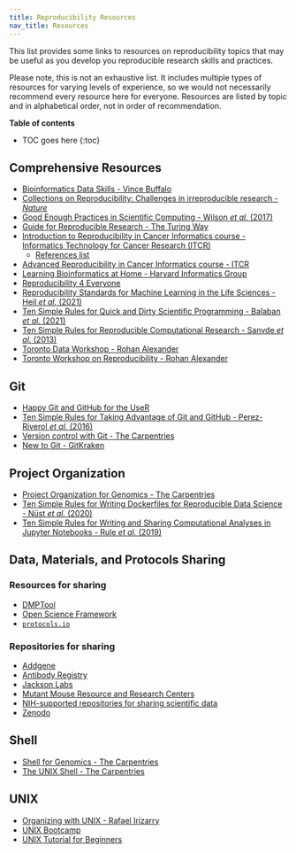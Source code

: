 ```yaml
---
title: Reproducibility Resources
nav_title: Resources
---
```


This list provides some links to resources on reproducibility topics that may be useful as you develop you reproducible research skills and practices.

Please note, this is not an exhaustive list.
It includes multiple types of resources for varying levels of experience, so we would not necessarily recommend every resource here for everyone.
Resources are listed by topic and in alphabetical order, not in order of recommendation.

**Table of contents**

* TOC goes here
{:toc}

## Comprehensive Resources

+ [Bioinformatics Data Skills - Vince Buffalo](https://www.oreilly.com/library/view/bioinformatics-data-skills/9781449367480/)
+ [Collections on Reproducibility: Challenges in irreproducible research - _Nature_](https://www.nature.com/collections/prbfkwmwvz)
+ [Good Enough Practices in Scientific Computing - Wilson *et al.* (2017)](https://doi.org/10.1371/journal.pcbi.1005510)
+ [Guide for Reproducible Research - The Turing Way](https://the-turing-way.netlify.app/reproducible-research/reproducible-research.html)
+ [Introduction to Reproducibility in Cancer Informatics course - Informatics Technology for Cancer Research (ITCR)](https://jhudatascience.org/Reproducibility_in_Cancer_Informatics/introduction.html)
	+ [References list](https://jhudatascience.org/Reproducibility_in_Cancer_Informatics/references.html)
+ [Advanced Reproducibility in Cancer Informatics course - ITCR](https://jhudatascience.org/Adv_Reproducibility_in_Cancer_Informatics/introduction.html)
+ [Learning Bioinformatics at Home - Harvard Informatics Group](https://github.com/harvardinformatics/learning-bioinformatics-at-home)
+ [Reproducibility 4 Everyone](https://www.repro4everyone.org/)
+ [Reproducibility Standards for Machine Learning in the Life Sciences - Heil *et al.* (2021)](https://doi.org/10.1038/s41592-021-01256-7)
+ [Ten Simple Rules for Quick and Dirty Scientific Programming - Balaban *et al.* (2021)](https://doi.org/10.1371/journal.pcbi.1008549)
+ [Ten Simple Rules for Reproducible Computational Research - Sanvde *et al.* (2013)](https://doi.org/10.1371/journal.pcbi.1003285)
+ [Toronto Data Workshop - Rohan Alexander](https://rohanalexander.com/events-tdw.html)
+ [Toronto Workshop on Reproducibility - Rohan Alexander](https://rohanalexander.com/events-reproducibility.html)

## Git

+ [Happy Git and GitHub for the UseR](https://happygitwithr.com/)
+ [Ten Simple Rules for Taking Advantage of Git and GitHub - Perez-Riverol *et al.* (2016)](https://doi.org/10.1371/journal.pcbi.1004947)
+ [Version control with Git - The Carpentries](https://swcarpentry.github.io/git-novice/)
+ [New to Git - GitKraken](https://support.gitkraken.com/start-here/guide/)

## Project Organization

+ [Project Organization for Genomics - The Carpentries](https://datacarpentry.org/organization-genomics/)
+ [Ten Simple Rules for Writing Dockerfiles for Reproducible Data Science - Nüst *et al.* (2020)](https://doi.org/10.1371/journal.pcbi.1008316)
+ [Ten Simple Rules for Writing and Sharing Computational Analyses in Jupyter Notebooks - Rule *et al.* (2019)](https://doi.org/10.1371/journal.pcbi.1007007)

## Data, Materials, and Protocols Sharing
### Resources for sharing

+ [DMPTool](https://dmptool.org/)
+ [Open Science Framework](https://osf.io/)
+ [`protocols.io`](https://www.protocols.io/)

### Repositories for sharing

+ [Addgene](https://www.addgene.org/)
+ [Antibody Registry](https://www.antibodyregistry.org/)
+ [Jackson Labs](https://www.jax.org/)
+ [Mutant Mouse Resource and Research Centers](https://www.mmrrc.org/)
+ [NIH-supported repositories for sharing scientific data](https://sharing.nih.gov/data-management-and-sharing-policy/sharing-scientific-data/repositories-for-sharing-scientific-data)
+ [Zenodo](https://zenodo.org/)

## Shell

+ [Shell for Genomics - The Carpentries](https://datacarpentry.org/shell-genomics/)
+ [The UNIX Shell - The Carpentries](https://swcarpentry.github.io/shell-novice/)

## UNIX

+ [Organizing with UNIX - Rafael Irizarry](https://rafalab.github.io/dsbook/unix.html)
+ [UNIX Bootcamp](https://github.com/griffithlab/rnaseq_tutorial/wiki/Unix-Bootcamp)
+ [UNIX Tutorial for Beginners](http://www.ee.surrey.ac.uk/Teaching/Unix/)
